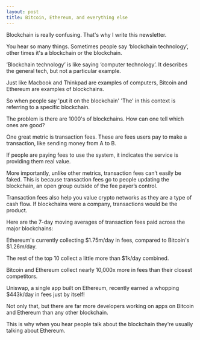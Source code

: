 ```yaml
---
layout: post
title: Bitcoin, Ethereum, and everything else
---
```

Blockchain is really confusing. That's why I write this newsletter.

You hear so many things. Sometimes people say ‘blockchain technology’, other times it's a blockchain or the blockchain. 

‘Blockchain technology’ is like saying ‘computer technology’. It describes the general tech, but not a particular example.

Just like Macbook and Thinkpad are examples of computers, Bitcoin and Ethereum are examples of blockchains.

So when people say 'put it on the blockchain' 'The' in this context is referring to a specific blockchain.

The problem is there are 1000's of blockchains. How can one tell which ones are good?

One great metric is transaction fees. These are fees users pay to make a transaction, like sending money from A to B.

If people are paying fees to use the system, it indicates the service is providing them real value.

More importantly, unlike other metrics, transaction fees can’t easily be faked. This is because transaction fees go to people updating the blockchain, an open group outside of the fee payer’s control.

Transaction fees also help you value crypto networks as they are a type of cash flow. If blockchains were a company, transactions would be the product.

Here are the 7-day moving averages of transaction fees paid across the major blockchains:

[](https://cdn.substack.com/image/fetch/f_auto,q_auto:good,fl_progressive:steep/https%3A%2F%2Fbucketeer-e05bbc84-baa3-437e-9518-adb32be77984.s3.amazonaws.com%2Fpublic%2Fimages%2F3a99b0e2-5cbd-4270-8edb-e95ab707a122_822x457.png)

Ethereum's currently collecting $1.75m/day in fees, compared to Bitcoin's $1.26m/day. 

The rest of the top 10 collect a little more than $1k/day combined. 

Bitcoin and Ethereum collect nearly 10,000x more in fees than their closest competitors.

Uniswap, a single app built on Ethereum, recently earned a whopping $443k/day in fees just by itself!

Not only that, but there are far more developers working on apps on Bitcoin and Ethereum than any other blockchain.
[](https://cdn.substack.com/image/fetch/f_auto,q_auto:good,fl_progressive:steep/https%3A%2F%2Fbucketeer-e05bbc84-baa3-437e-9518-adb32be77984.s3.amazonaws.com%2Fpublic%2Fimages%2Fdae9e23c-d98d-441a-871d-5f03683d9f63_2070x862.png)

This is why when you hear people talk about the blockchain they're usually talking about Ethereum.

